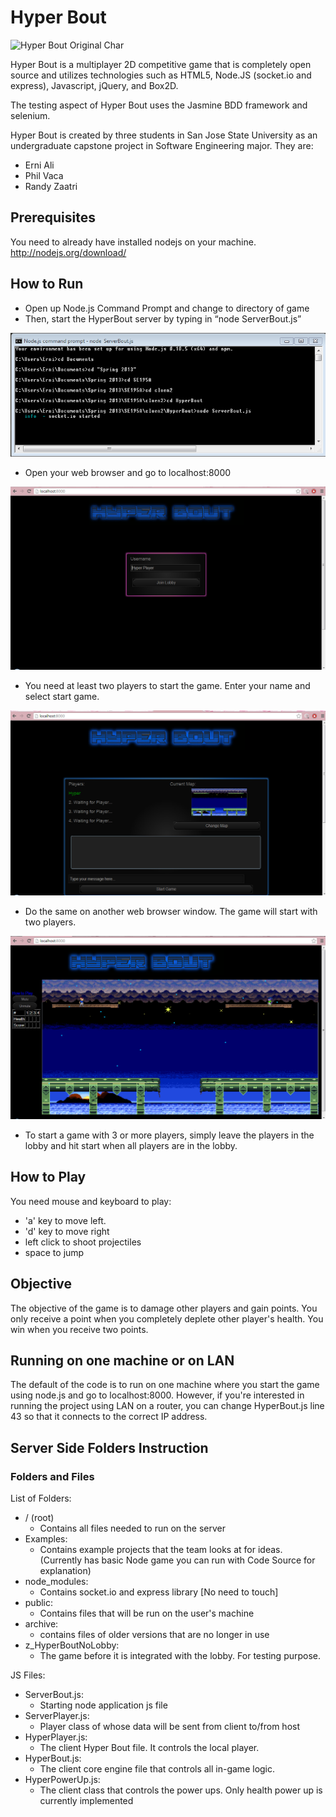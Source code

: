 # Hyper Bout
![Hyper Bout Original Char](public/images/playerStationary.png)

Hyper Bout is a multiplayer 2D competitive game that is completely open source and utilizes technologies such as HTML5, Node.JS (socket.io and express), Javascript, jQuery, and Box2D. 

The testing aspect of Hyper Bout uses the Jasmine BDD framework and selenium. 

Hyper Bout is created by three students in San Jose State University as an undergraduate capstone project in Software Engineering major. They are: 
- Erni Ali
- Phil Vaca
- Randy Zaatri

## Prerequisites
You need to already have installed nodejs on your machine. http://nodejs.org/download/

## How to Run
* Open up Node.js Command Prompt and change to directory of game
* Then, start the HyperBout server by typing in “node ServerBout.js”

![Screenshot 1](public/images/readmeSS/sc1.png)

* Open your web browser and go to localhost:8000

![Screenshot 2](public/images/readmeSS/sc2.png)

* You need at least two players to start the game. Enter your name and select start game. 

![Screenshot 3](public/images/readmeSS/sc3.png)

* Do the same on another web browser window. The game will start with two players. 

![Screenshot 4](public/images/readmeSS/sc4.png)

* To start a game with 3 or more players, simply leave the players in the lobby and hit start when all players are in the lobby.

## How to Play
You need mouse and keyboard to play:
- 'a' key to move left. 
- 'd' key to move right
- left click to shoot projectiles
- space to jump

## Objective
The objective of the game is to damage other players and gain points. You only receive a point when you completely deplete other player's health. You win when you receive two points. 

## Running on one machine or on LAN
The default of the code is to run on one machine where you start the game using node.js and go to localhost:8000. However, if you're interested in running the project using LAN on a router, you can change HyperBout.js line 43 so that it connects to the correct IP address.

## Server Side Folders Instruction
### Folders and Files
List of Folders: 
* /  (root)
  * Contains all files needed to run on the server
* Examples: 
  * Contains example projects that the team looks at for ideas. (Currently has basic Node game you can run with Code Source for explanation)
* node_modules: 
  * Contains socket.io and express library [No need to touch]
* public: 
  * Contains files that will be run on the user's machine
* archive:
  * contains files of older versions that are no longer in use
* z_HyperBoutNoLobby:
  * The game before it is integrated with the lobby. For testing purpose. 

JS Files:
* ServerBout.js: 
  * Starting node application js file
* ServerPlayer.js: 
  * Player class of whose data will be sent from client to/from host
* HyperPlayer.js: 
  * The client Hyper Bout file. It controls the local player. 
* HyperBout.js: 
  * The client core engine file that controls all in-game logic. 
* HyperPowerUp.js: 
  * The client class that controls the power ups. Only health power up is currently implemented